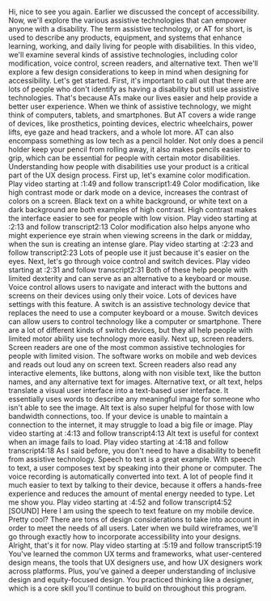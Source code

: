 
Hi, nice to see you again. Earlier we discussed the concept of accessibility. Now, we'll explore the various assistive technologies that can empower anyone with a disability. The term assistive technology, or AT for short, is used to describe any products, equipment, and systems that enhance learning, working, and daily living for people with disabilities. In this video, we'll examine several kinds of assistive technologies, including color modification, voice control, screen readers, and alternative text. Then we'll explore a few design considerations to keep in mind when designing for accessibility. Let's get started. First, it's important to call out that there are lots of people who don't identify as having a disability but still use assistive technologies. That's because ATs make our lives easier and help provide a better user experience. When we think of assistive technology, we might think of computers, tablets, and smartphones. But AT covers a wide range of devices, like prosthetics, pointing devices, electric wheelchairs, power lifts, eye gaze and head trackers, and a whole lot more. AT can also encompass something as low tech as a pencil holder. Not only does a pencil holder keep your pencil from rolling away, it also makes pencils easier to grip, which can be essential for people with certain motor disabilities. Understanding how people with disabilities use your product is a critical part of the UX design process. First up, let's examine color modification.
Play video starting at :1:49 and follow transcript1:49
Color modification, like high contrast mode or dark mode on a device, increases the contrast of colors on a screen. Black text on a white background, or white text on a dark background are both examples of high contrast. High contrast makes the interface easier to see for people with low vision.
Play video starting at :2:13 and follow transcript2:13
Color modification also helps anyone who might experience eye strain when viewing screens in the dark or midday, when the sun is creating an intense glare.
Play video starting at :2:23 and follow transcript2:23
Lots of people use it just because it's easier on the eyes. Next, let's go through voice control and switch devices.
Play video starting at :2:31 and follow transcript2:31
Both of these help people with limited dexterity and can serve as an alternative to a keyboard or mouse. Voice control allows users to navigate and interact with the buttons and screens on their devices using only their voice. Lots of devices have settings with this feature. A switch is an assistive technology device that replaces the need to use a computer keyboard or a mouse. Switch devices can allow users to control technology like a computer or smartphone. There are a lot of different kinds of switch devices, but they all help people with limited motor ability use technology more easily. Next up, screen readers. Screen readers are one of the most common assistive technologies for people with limited vision. The software works on mobile and web devices and reads out loud any on screen text. Screen readers also read any interactive elements, like buttons, along with non visible text, like the button names, and any alternative text for images. Alternative text, or alt text, helps translate a visual user interface into a text-based user interface. It essentially uses words to describe any meaningful image for someone who isn't able to see the image. Alt text is also super helpful for those with low bandwidth connections, too. If your device is unable to maintain a connection to the internet, it may struggle to load a big file or image.
Play video starting at :4:13 and follow transcript4:13
Alt text is useful for context when an image fails to load.
Play video starting at :4:18 and follow transcript4:18
As I said before, you don't need to have a disability to benefit from assistive technology. Speech to text is a great example. With speech to text, a user composes text by speaking into their phone or computer. The voice recording is automatically converted into text. A lot of people find it much easier to text by talking to their device, because it offers a hands-free experience and reduces the amount of mental energy needed to type. Let me show you.
Play video starting at :4:52 and follow transcript4:52
[SOUND] Here I am using the speech to text feature on my mobile device. Pretty cool? There are tons of design considerations to take into account in order to meet the needs of all users. Later when we build wireframes, we'll go through exactly how to incorporate accessibility into your designs. Alright, that's it for now.
Play video starting at :5:19 and follow transcript5:19
You've learned the common UX terms and frameworks, what user-centered design means, the tools that UX designers use, and how UX designers work across platforms. Plus, you've gained a deeper understanding of inclusive design and equity-focused design. You practiced thinking like a designer, which is a core skill you'll continue to build on throughout this program.